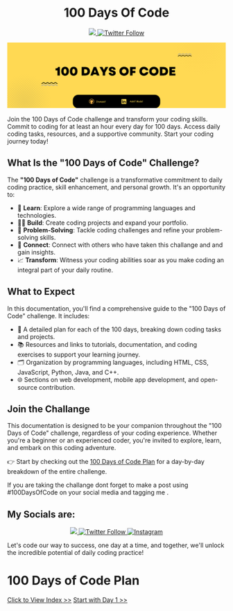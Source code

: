 

<div align="center">
  <h1> 100 Days Of Code</h1>
  <a class="header-badge" target="_blank" href="https://www.linkedin.com/in/aakifmudel/">
  <img src="https://img.shields.io/badge/style--5eba00.svg?label=LinkedIn&logo=linkedin&style=social">
  </a>
  <a class="header-badge" target="_blank" href="https://twitter.com/AakifHere">
  <img alt="Twitter Follow" src="https://img.shields.io/twitter/follow/Aakifhere?style=social">
  </a>
</div>

![100 Days of Code](./Images/100DaysOfCode.png)

Join the 100 Days of Code challenge and transform your coding skills. Commit to coding for at least an hour every day for 100 days. Access daily coding tasks, resources, and a supportive community. Start your coding journey today!

## What Is the "100 Days of Code" Challenge?

The **"100 Days of Code"** challenge is a transformative commitment to daily coding practice, skill enhancement, and personal growth. It's an opportunity to:

- 🚀 **Learn**: Explore a wide range of programming languages and technologies.
- 👨‍💻 **Build**: Create coding projects and expand your portfolio.
- 🧩 **Problem-Solving**: Tackle coding challenges and refine your problem-solving skills.
- 👥 **Connect**: Connect with others who have taken this challange and and gain insights.
- 📈 **Transform**: Witness your coding abilities soar as you make coding an integral part of your daily routine.

## What to Expect

In this documentation, you'll find a comprehensive guide to the "100 Days of Code" challenge. It includes:

- 📅 A detailed plan for each of the 100 days, breaking down coding tasks and projects.
- 📚 Resources and links to tutorials, documentation, and coding exercises to support your learning journey.
- 🗂️ Organization by programming languages, including HTML, CSS, JavaScript, Python, Java, and C++.
- 🌐 Sections on web development, mobile app development, and open-source contribution.


## Join the Challange

This documentation is designed to be your companion throughout the "100 Days of Code" challenge, regardless of your coding experience. Whether you're a beginner or an experienced coder, you're invited to explore, learn, and embark on this coding adventure.

👉 Start by checking out the [100 Days of Code Plan](plan.md) for a day-by-day breakdown of the entire challenge.

If you are taking the challange dont forget to make a post using #100DaysOfCode on your social media and tagging me
.

## My Socials are:

<div align="center">
  <a class="header-badge" target="_blank" href="https://www.linkedin.com/in/aakifmudel/">
  <img src="https://img.shields.io/badge/LinkedIn-0077B5?style=for-the-badge&logo=linkedin&logoColor=white">
  </a>
  <a class="header-badge" target="_blank" href="https://twitter.com/AakifHere">
  <img alt="Twitter Follow" src="https://img.shields.io/badge/Twitter-1DA1F2?style=for-the-badge&logo=twitter&logoColor=white">
  </a>
  <a class="header-badge" target="_blank" href="https://www.instagram.com/aakif_here/">
  <img alt="Instagram" src="https://img.shields.io/badge/Instagram-E4405F?style=for-the-badge&logo=instagram&logoColor=white">
  </a>
</div>
  
Let's code our way to success, one day at a time, and together, we'll unlock the incredible potential of daily coding practice!

# 100 Days of Code Plan

[Click to View Index >>](./Plan.md)
[Start with Day 1 >>](./Day_1-10/Day_1-10.md)
